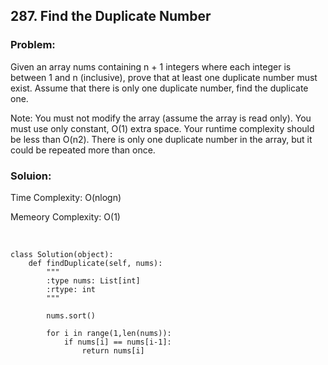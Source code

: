
## 287. Find the Duplicate Number

### Problem:
Given an array nums containing n + 1 integers where each integer is between 1 and n (inclusive), prove that at least one duplicate number must exist. Assume that there is only one duplicate number, find the duplicate one.

Note:
You must not modify the array (assume the array is read only).
You must use only constant, O(1) extra space.
Your runtime complexity should be less than O(n2).
There is only one duplicate number in the array, but it could be repeated more than once.


### Soluion:

Time Complexity: O(nlogn)

Memeory Complexity: O(1)

</br>

```
class Solution(object):
    def findDuplicate(self, nums):
        """
        :type nums: List[int]
        :rtype: int
        """

        nums.sort()
        
        for i in range(1,len(nums)):
            if nums[i] == nums[i-1]:
                return nums[i]
```
